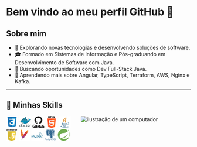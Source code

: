 # Bem vindo ao meu perfil GitHub 👋

## Sobre mim

- 🤔 Explorando novas tecnologias e desenvolvendo soluções de software.
- 🎓 Formado em Sistemas de Informação e Pós-graduando em Desenvolvimento de Software com Java.
- 💼 Buscando oportunidades como Dev Full-Stack Java.
- 🌱 Aprendendo mais sobre Angular, TypeScript, Terraform, AWS, Nginx e Kafka.

---

## 🚀 Minhas Skills

<img src="https://raw.githubusercontent.com/MicaelliMedeiros/micaellimedeiros/master/image/computer-illustration.png" alt="ilustração de um computador" min-width="300px" max-width="300px" width="300px" align="right">

<code><img height="32" src="https://github.com/nedsonvieira/nedsonvieira/blob/main/img/css.png" alt="CSS"/></code>
<code><img height="32" src="https://github.com/nedsonvieira/nedsonvieira/blob/main/img/docker.png" alt="Docker"/></code>
<code><img height="32" src="https://github.com/nedsonvieira/nedsonvieira/blob/main/img/github.png" alt="Github"/></code>
<code><img height="32" src="https://github.com/nedsonvieira/nedsonvieira/blob/main/img/html-5.png" alt="HTML5"/></code>
<code><img height="32" src="https://github.com/nedsonvieira/nedsonvieira/blob/main/img/java.png" alt="Java"/></code>
<code><img height="32" src="https://github.com/nedsonvieira/nedsonvieira/blob/main/img/javascript.png" alt="JavaScript"/></code>
<code><img height="32" src="https://github.com/nedsonvieira/nedsonvieira/blob/main/img/maven.png" alt="Maven"/></code>
<code><img height="32" src="https://github.com/nedsonvieira/nedsonvieira/blob/main/img/mysql.png" alt="MySQL"/></code>
<code><img height="32" src="https://github.com/nedsonvieira/nedsonvieira/blob/main/img/postgresql.png" alt="PostegreSQL"/></code>
<code><img height="32" src="https://github.com/nedsonvieira/nedsonvieira/blob/main/img/spring.png" alt="SpringBoot"/></code>
